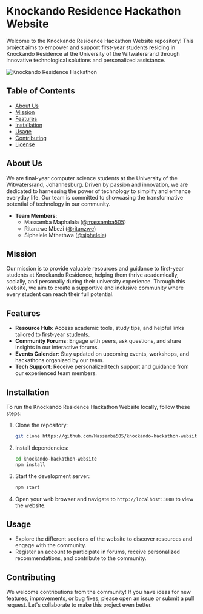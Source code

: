 # Knockando Residence Hackathon Website

Welcome to the Knockando Residence Hackathon Website repository! This project aims to empower and support first-year students residing in Knockando Residence at the University of the Witwatersrand through innovative technological solutions and personalized assistance.

![Knockando Residence Hackathon](./public/images/KNK1.jpg)

## Table of Contents

- [About Us](#about-us)
- [Mission](#mission)
- [Features](#features)
- [Installation](#installation)
- [Usage](#usage)
- [Contributing](#contributing)
- [License](#license)

## About Us

We are final-year computer science students at the University of the Witwatersrand, Johannesburg. Driven by passion and innovation, we are dedicated to harnessing the power of technology to simplify and enhance everyday life. Our team is committed to showcasing the transformative potential of technology in our community.

- **Team Members**:
  - Massamba Maphalala ([@massamba505](https://github.com/Massamba505))
  - Ritanzwe Mbezi ([@ritanzwe](https://github.com/Ritanzwe))
  - Siphelele Mthethwa ([@siphelele](https://github.com/SOMEONE1703))

## Mission

Our mission is to provide valuable resources and guidance to first-year students at Knockando Residence, helping them thrive academically, socially, and personally during their university experience. Through this website, we aim to create a supportive and inclusive community where every student can reach their full potential.

## Features

- **Resource Hub**: Access academic tools, study tips, and helpful links tailored to first-year students.
- **Community Forums**: Engage with peers, ask questions, and share insights in our interactive forums.
- **Events Calendar**: Stay updated on upcoming events, workshops, and hackathons organized by our team.
- **Tech Support**: Receive personalized tech support and guidance from our experienced team members.

## Installation

To run the Knockando Residence Hackathon Website locally, follow these steps:

1. Clone the repository:
   ```bash
   git clone https://github.com/Massamba505/knockando-hackathon-website.git
   ```

2. Install dependencies:
   ```bash
   cd knockando-hackathon-website
   npm install
   ```

3. Start the development server:
   ```bash
   npm start
   ```

4. Open your web browser and navigate to `http://localhost:3000` to view the website.

## Usage

- Explore the different sections of the website to discover resources and engage with the community.
- Register an account to participate in forums, receive personalized recommendations, and contribute to the community.

## Contributing

We welcome contributions from the community! If you have ideas for new features, improvements, or bug fixes, please open an issue or submit a pull request. Let's collaborate to make this project even better.
